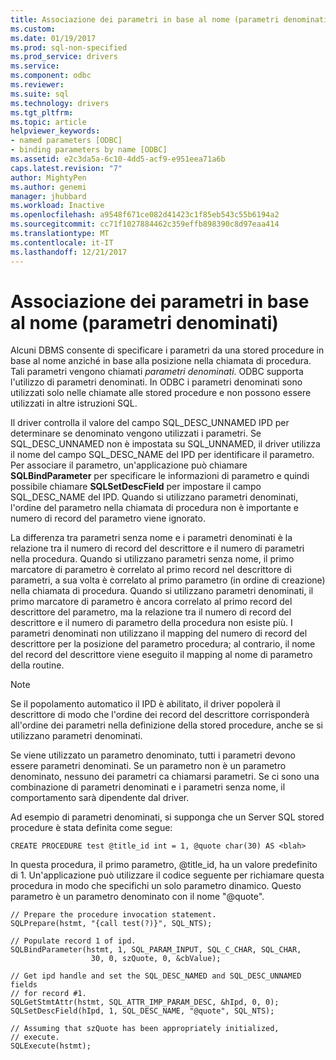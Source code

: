 ```yaml
---
title: Associazione dei parametri in base al nome (parametri denominati) | Documenti Microsoft
ms.custom: 
ms.date: 01/19/2017
ms.prod: sql-non-specified
ms.prod_service: drivers
ms.service: 
ms.component: odbc
ms.reviewer: 
ms.suite: sql
ms.technology: drivers
ms.tgt_pltfrm: 
ms.topic: article
helpviewer_keywords:
- named parameters [ODBC]
- binding parameters by name [ODBC]
ms.assetid: e2c3da5a-6c10-4dd5-acf9-e951eea71a6b
caps.latest.revision: "7"
author: MightyPen
ms.author: genemi
manager: jhubbard
ms.workload: Inactive
ms.openlocfilehash: a9548f671ce082d41423c1f85eb543c55b6194a2
ms.sourcegitcommit: cc71f1027884462c359effb898390c8d97eaa414
ms.translationtype: MT
ms.contentlocale: it-IT
ms.lasthandoff: 12/21/2017
---
```

# <a name="binding-parameters-by-name-named-parameters"></a>Associazione dei parametri in base al nome (parametri denominati)
Alcuni DBMS consente di specificare i parametri da una stored procedure in base al nome anziché in base alla posizione nella chiamata di procedura. Tali parametri vengono chiamati *parametri denominati*. ODBC supporta l'utilizzo di parametri denominati. In ODBC i parametri denominati sono utilizzati solo nelle chiamate alle stored procedure e non possono essere utilizzati in altre istruzioni SQL.  
  
 Il driver controlla il valore del campo SQL_DESC_UNNAMED IPD per determinare se denominato vengono utilizzati i parametri. Se SQL_DESC_UNNAMED non è impostata su SQL_UNNAMED, il driver utilizza il nome del campo SQL_DESC_NAME del IPD per identificare il parametro. Per associare il parametro, un'applicazione può chiamare **SQLBindParameter** per specificare le informazioni di parametro e quindi possibile chiamare **SQLSetDescField** per impostare il campo SQL_DESC_NAME del IPD. Quando si utilizzano parametri denominati, l'ordine del parametro nella chiamata di procedura non è importante e numero di record del parametro viene ignorato.  
  
 La differenza tra parametri senza nome e i parametri denominati è la relazione tra il numero di record del descrittore e il numero di parametri nella procedura. Quando si utilizzano parametri senza nome, il primo marcatore di parametro è correlato al primo record nel descrittore di parametri, a sua volta è correlato al primo parametro (in ordine di creazione) nella chiamata di procedura. Quando si utilizzano parametri denominati, il primo marcatore di parametro è ancora correlato al primo record del descrittore del parametro, ma la relazione tra il numero di record del descrittore e il numero di parametro della procedura non esiste più. I parametri denominati non utilizzano il mapping del numero di record del descrittore per la posizione del parametro procedura; al contrario, il nome del record del descrittore viene eseguito il mapping al nome di parametro della routine.  
  
> [!NOTE]  
>  Se il popolamento automatico il IPD è abilitato, il driver popolerà il descrittore di modo che l'ordine dei record del descrittore corrisponderà all'ordine dei parametri nella definizione della stored procedure, anche se si utilizzano parametri denominati.  
  
 Se viene utilizzato un parametro denominato, tutti i parametri devono essere parametri denominati. Se un parametro non è un parametro denominato, nessuno dei parametri ca chiamarsi parametri. Se ci sono una combinazione di parametri denominati e i parametri senza nome, il comportamento sarà dipendente dal driver.  
  
 Ad esempio di parametri denominati, si supponga che un Server SQL stored procedure è stata definita come segue:  
  
```  
CREATE PROCEDURE test @title_id int = 1, @quote char(30) AS <blah>  
```  
  
 In questa procedura, il primo parametro, @title_id, ha un valore predefinito di 1. Un'applicazione può utilizzare il codice seguente per richiamare questa procedura in modo che specifichi un solo parametro dinamico. Questo parametro è un parametro denominato con il nome "@quote".  
  
```  
// Prepare the procedure invocation statement.  
SQLPrepare(hstmt, "{call test(?)}", SQL_NTS);  
  
// Populate record 1 of ipd.  
SQLBindParameter(hstmt, 1, SQL_PARAM_INPUT, SQL_C_CHAR, SQL_CHAR,  
                  30, 0, szQuote, 0, &cbValue);  
  
// Get ipd handle and set the SQL_DESC_NAMED and SQL_DESC_UNNAMED fields  
// for record #1.  
SQLGetStmtAttr(hstmt, SQL_ATTR_IMP_PARAM_DESC, &hIpd, 0, 0);  
SQLSetDescField(hIpd, 1, SQL_DESC_NAME, "@quote", SQL_NTS);  
  
// Assuming that szQuote has been appropriately initialized,  
// execute.  
SQLExecute(hstmt);  
```
